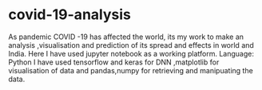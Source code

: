 # covid-19-analysis
As pandemic COVID -19 has affected the world, its my work to make an analysis ,visualisation and prediction of its spread and effects in world and India.
Here I have used jupyter notebook as a working platform.
Language: Python
I have used tensorflow and keras for DNN ,matplotlib for visualisation of data and pandas,numpy for retrieving and manipuating the data.
